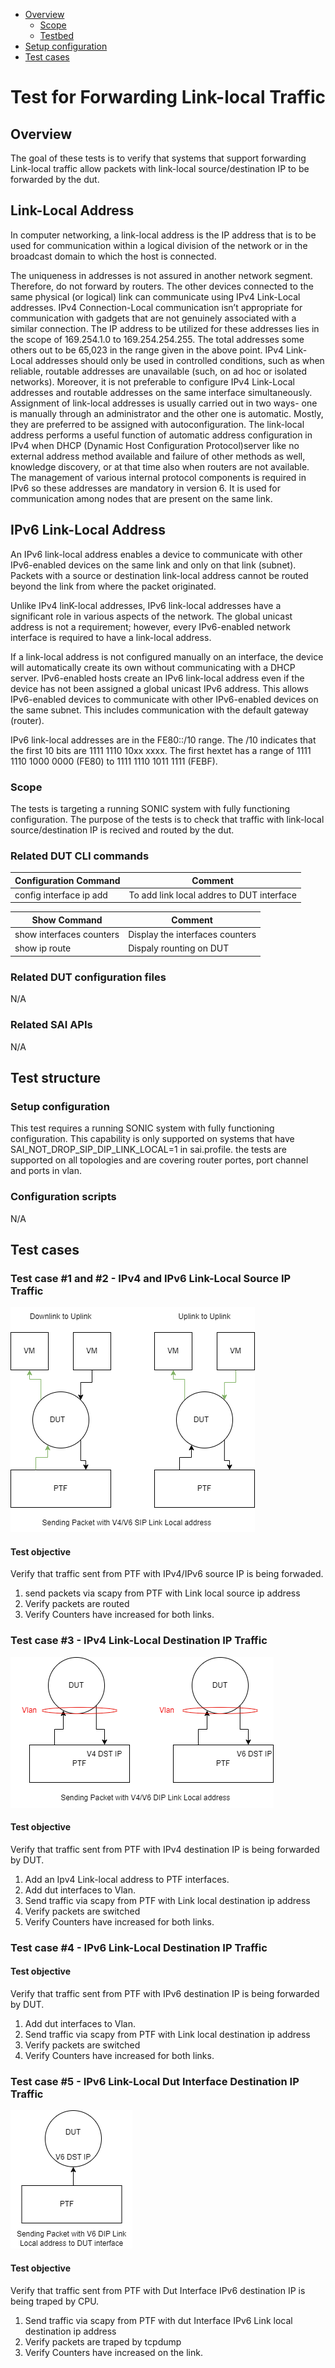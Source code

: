 - [Overview](#overview)
  - [Scope](#scope)
  - [Testbed](#testbed)
- [Setup configuration](#setup-configuration)
- [Test cases](#test-cases)

# Test for Forwarding Link-local Traffic

## Overview

The goal of these tests is to verify that systems that support forwarding Link-local traffic allow packets with link-local source/destination IP to be forwarded by the dut.

## Link-Local Address
In computer networking, a link-local address is the IP address that is to be used for communication within a logical division of the network or in the broadcast domain to which the host is connected.

The uniqueness in addresses is not assured in another network segment. Therefore, do not forward by routers.
The other devices connected to the same physical (or logical) link can communicate using IPv4 Link-Local addresses. IPv4 Connection-Local communication isn’t appropriate for communication with gadgets that are not genuinely associated with a similar connection. The IP address to be utilized for these addresses lies in the scope of 169.254.1.0 to 169.254.254.255.
The total addresses some others out to be 65,023 in the range given in the above point.
IPv4 Link-Local addresses should only be used in controlled conditions, such as when reliable, routable addresses are unavailable (such, on ad hoc or isolated networks). Moreover, it is not preferable to configure IPv4 Link-Local addresses and routable addresses on the same interface simultaneously.
Assignment of link-local addresses is usually carried out in two ways- one is manually through an administrator and the other one is automatic. Mostly, they are preferred to be assigned with autoconfiguration.
The link-local address performs a useful function of automatic address configuration in IPv4 when DHCP (Dynamic Host Configuration Protocol)server like no external address method available and failure of other methods as well, knowledge discovery, or at that time also when routers are not available. The management of various internal protocol components is required in IPv6 so these addresses are mandatory in version 6.
It is used for communication among nodes that are present on the same link.

## IPv6 Link-Local Address

An IPv6 link-local address enables a device to communicate with other IPv6-enabled devices on the same link and only on that link (subnet). Packets with a source or destination link-local address cannot be routed beyond the link from where the packet originated.

Unlike IPv4 linK-local addresses, IPv6 link-local addresses have a significant role in various aspects of the network. The global unicast address is not a requirement; however, every IPv6-enabled network interface is required to have a link-local address.

If a link-local address is not configured manually on an interface, the device will automatically create its own without communicating with a DHCP server. IPv6-enabled hosts create an IPv6 link-local address even if the device has not been assigned a global unicast IPv6 address. This allows IPv6-enabled devices to communicate with other IPv6-enabled devices on the same subnet. This includes communication with the default gateway (router).

IPv6 link-local addresses are in the FE80::/10 range. The /10 indicates that the first 10 bits are 1111 1110 10xx xxxx. The first hextet has a range of 1111 1110 1000 0000 (FE80) to 1111 1110 1011 1111 (FEBF).

### Scope

The tests is targeting a running SONIC system with fully functioning configuration. 
The purpose of the tests is to check that traffic with link-local source/destination IP is recived and routed by the dut.

### Related DUT CLI commands

| Configuration Command   | Comment                                   |
| ----------------------- | ----------------------------------------- |
| config interface ip add | To add link local addres to DUT interface |

| Show Command             | Comment                         |
| ------------------------ | ------------------------------- |
| show interfaces counters | Display the interfaces counters |
| show ip route            | Dispaly rounting on DUT         |

### Related DUT configuration files

N/A

### Related SAI APIs

N/A

## Test structure

### Setup configuration

This test requires a running SONIC system with fully functioning configuration.
This capability is only supported on systems that have SAI_NOT_DROP_SIP_DIP_LINK_LOCAL=1 in sai.profile.
the tests are supported on all topologies and are covering router portes, port channel and ports in vlan.

### Configuration scripts

N/A

## Test cases

### Test case #1 and #2 - IPv4 and IPv6 Link-Local Source IP Traffic

![ traffic with Link Local source IP](Img/link_local_v4_v6_sip.png)

#### Test objective

Verify that traffic sent from PTF with IPv4/IPv6 source IP is being forwaded.

1. send packets via scapy from PTF with Link local source ip address
2. Verify packets are routed
3. Verify Counters have increased for both links.

### Test case #3 - IPv4 Link-Local Destination IP Traffic

![ traffic to Link Local destination IP](Img/link_local_vlan_dip.png)

#### Test objective

Verify that traffic sent from PTF with IPv4 destination IP is being forwarded by DUT.

1. Add an Ipv4 Link-local address to PTF interfaces.
2. Add dut interfaces to Vlan.
3. Send traffic via scapy from PTF with Link local destination ip address
4. Verify packets are switched
5. Verify Counters have increased for both links.

### Test case #4 - IPv6 Link-Local Destination IP Traffic

#### Test objective

Verify that traffic sent from PTF with IPv6 destination IP is being forwarded by DUT.

1. Add dut interfaces to Vlan.
2. Send traffic via scapy from PTF with Link local destination ip address
3. Verify packets are switched
4. Verify Counters have increased for both links.

### Test case #5 - IPv6 Link-Local Dut Interface Destination IP Traffic

![ traffic to Dut Interface IPv6 Link Local destination IP](Img/link_local_dut_v6_dip.png)

#### Test objective

Verify that traffic sent from PTF with Dut Interface IPv6 destination IP is being traped by CPU.
1. Send traffic via scapy from PTF with dut Interface IPv6 Link local destination ip address
2. Verify packets are traped by tcpdump
3. Verify Counters have increased on the link.
